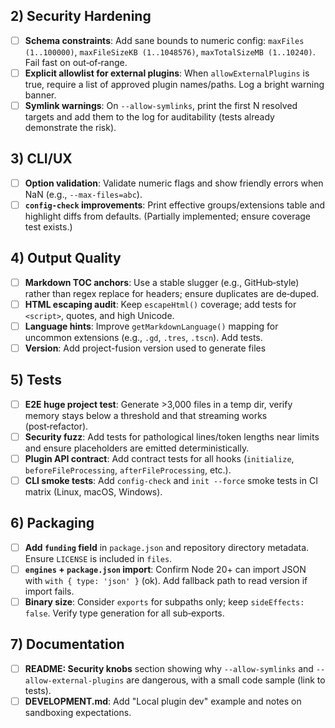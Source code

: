 ## 2) Security Hardening
- [ ] **Schema constraints**: Add sane bounds to numeric config: `maxFiles (1..100000)`, `maxFileSizeKB (1..1048576)`, `maxTotalSizeMB (1..10240)`. Fail fast on out‑of‑range.
- [ ] **Explicit allowlist for external plugins**: When `allowExternalPlugins` is true, require a list of approved plugin names/paths. Log a bright warning banner.
- [ ] **Symlink warnings**: On `--allow-symlinks`, print the first N resolved targets and add them to the log for auditability (tests already demonstrate the risk).

## 3) CLI/UX
- [ ] **Option validation**: Validate numeric flags and show friendly errors when NaN (e.g., `--max-files=abc`).
- [ ] **`config-check` improvements**: Print effective groups/extensions table and highlight diffs from defaults. (Partially implemented; ensure coverage test exists.)

## 4) Output Quality
- [ ] **Markdown TOC anchors**: Use a stable slugger (e.g., GitHub‑style) rather than regex replace for headers; ensure duplicates are de‑duped.
- [ ] **HTML escaping audit**: Keep `escapeHtml()` coverage; add tests for `<script>`, quotes, and high Unicode.
- [ ] **Language hints**: Improve `getMarkdownLanguage()` mapping for uncommon extensions (e.g., `.gd`, `.tres`, `.tscn`). Add tests.
- [ ] **Version**: Add project-fusion version used to generate files

## 5) Tests
- [ ] **E2E huge project test**: Generate >3,000 files in a temp dir, verify memory stays below a threshold and that streaming works (post‑refactor).
- [ ] **Security fuzz**: Add tests for pathological lines/token lengths near limits and ensure placeholders are emitted deterministically.
- [ ] **Plugin API contract**: Add contract tests for all hooks (`initialize`, `beforeFileProcessing`, `afterFileProcessing`, etc.).
- [ ] **CLI smoke tests**: Add `config-check` and `init --force` smoke tests in CI matrix (Linux, macOS, Windows).

## 6) Packaging
- [ ] **Add `funding` field** in `package.json` and repository directory metadata. Ensure `LICENSE` is included in `files`.
- [ ] **`engines` + `package.json` import**: Confirm Node 20+ can import JSON with `with { type: 'json' }` (ok). Add fallback path to read version if import fails.
- [ ] **Binary size**: Consider `exports` for subpaths only; keep `sideEffects: false`. Verify type generation for all sub‑exports.

## 7) Documentation
- [ ] **README: Security knobs** section showing why `--allow-symlinks` and `--allow-external-plugins` are dangerous, with a small code sample (link to tests).
- [ ] **DEVELOPMENT.md**: Add "Local plugin dev" example and notes on sandboxing expectations.